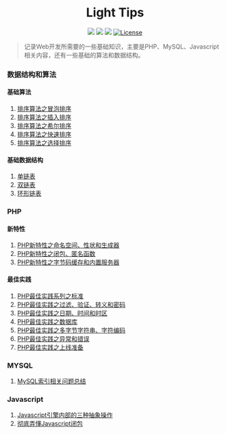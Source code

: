 <h1 align="center">Light Tips</h1>

<p align="center">
<a href="https://github.com/xx19941215/webBlog"><img src="https://img.shields.io/github/forks/xx19941215/webBlog.svg"></a>
<a href="https://github.com/xx19941215/webBlog"><img src="https://img.shields.io/github/stars/xx19941215/webBlog.svg"></a>
<a href="https://github.com/xx19941215/webBlog"><img src="https://img.shields.io/badge/php-7.0%2B-blue.svg""></a>
<a href="https://opensource.org/licenses/MIT"><img src="https://img.shields.io/cocoapods/l/AFNetworking.svg" alt="License"></a>
</p>

> 记录Web开发所需要的一些基础知识，主要是PHP、MySQL、Javascript相关内容，还有一些基础的算法和数据结构。

### 数据结构和算法

#### 基础算法
1. [排序算法之冒泡排序](https://github.com/xx19941215/webBlog/blob/master/algorithm/sort/bubbleSort/bubbleSort.php)
2. [排序算法之插入排序](https://github.com/xx19941215/webBlog/blob/master/algorithm/sort/insertSort/insertSort.php)
3. [排序算法之希尔排序](https://github.com/xx19941215/webBlog/blob/master/algorithm/sort/shellSort/shellSort.php)
4. [排序算法之快速排序](https://github.com/xx19941215/webBlog/blob/master/algorithm/sort/quickSort/quickSort.php)
5. [排序算法之选择排序](https://github.com/xx19941215/webBlog/blob/master/algorithm/sort/selectSort/selectSort.php)

#### 基础数据结构

1. [单链表](https://github.com/xx19941215/webBlog/blob/master/dataStructure/LinkedList/LinkedList.php)
2. [双链表](https://github.com/xx19941215/webBlog/blob/master/dataStructure/DoubleLinkedList/DoubleLinkedList.php)
3. [环形链表](https://github.com/xx19941215/webBlog/blob/master/dataStructure/CircularLinkedList/CircularLinkedList/.php)

### PHP

#### 新特性
1. [PHP新特性之命名空间、性状和生成器](https://github.com/xx19941215/webBlog/issues/1)
2. [PHP新特性之闭包、匿名函数](https://github.com/xx19941215/webBlog/issues/2)
3. [PHP新特性之字节码缓存和内置服务器](https://github.com/xx19941215/webBlog/issues/3)

#### 最佳实践

1. [PHP最佳实践系列之标准](https://github.com/xx19941215/webBlog/issues/4)
2. [PHP最佳实践之过滤、验证、转义和密码](https://github.com/xx19941215/webBlog/issues/5)
3. [PHP最佳实践之日期、时间和时区](https://github.com/xx19941215/webBlog/issues/6)
4. [PHP最佳实践之数据库](https://github.com/xx19941215/webBlog/issues/7)
5. [PHP最佳实践之多字节字符串、字符编码](https://github.com/xx19941215/webBlog/issues/8)
6. [PHP最佳实践之异常和错误](https://github.com/xx19941215/webBlog/issues/11)
7. [PHP最佳实践之上线准备](https://github.com/xx19941215/webBlog/issues/12)

### MYSQL
1. [MySQL索引相关问题总结](https://github.com/xx19941215/webBlog/issues/13)

### Javascript
1. [Javascript引擎内部的三种抽象操作](https://github.com/xx19941215/webBlog/issues/9)
2. [彻底弄懂Javascript闭包](https://github.com/xx19941215/webBlog/issues/10)